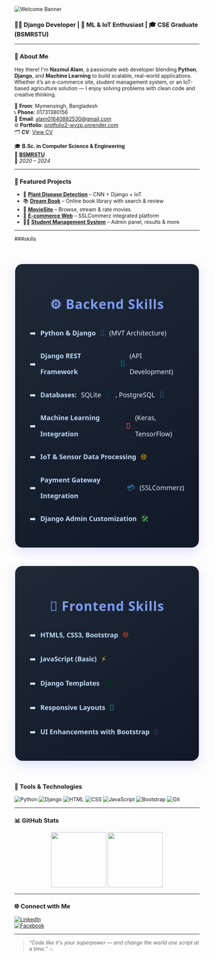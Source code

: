 ![Welcome Banner](https://capsule-render.vercel.app/api?type=waving&color=0:00ADB5,100:222831&height=200&section=header&text=Hi,%20I'm%20Nazmul%20Alam!&fontSize=40&fontColor=fff)

### 👨‍💻 Django Developer | 🌿 ML & IoT Enthusiast | 🎓 CSE Graduate (BSMRSTU)

---

### 🚀 About Me
Hey there! I'm **Nazmul Alam**, a passionate web developer blending **Python**, **Django**, and **Machine Learning** to build scalable, real-world applications. Whether it’s an e-commerce site, student management system, or an IoT-based agriculture solution — I enjoy solving problems with clean code and creative thinking.

📍 **From**: Mymensingh, Bangladesh  
📞 **Phone**: 01731380156  
📧 **Email**: alam01640882530@gmail.com  
🌐 **Portfolio**: [protfolio2-wyzp.onrender.com](https://protfolio2-wyzp.onrender.com)  
🗂️ **CV**: [View CV](https://drive.google.com/file/d/1tbczJpxigvTIQ3WyvxEJcDHQD43xHODe/view?usp=sharing) <!-- এখানে তোমার Google Drive বা অন্য কোথাও থাকা CV লিংক বসিয়ে দিও -->

🎓 **B.Sc. in Computer Science & Engineering**  
🏫 **[BSMRSTU](https://www.bsmrstu.edu.bd/s/)**  
📅 *2020 – 2024*

---

### 💼 Featured Projects

- 🍃 [**Plant Disease Detection**](https://smart-urban-agri.onrender.com) – CNN + Django + IoT  
- 📚 [**Dream Book**](https://dream-book-886q.onrender.com) – Online book library with search & review  
- 🎥 [**MovieSite**](https://movisite-vsfl.onrender.com) – Browse, stream & rate movies  
- 🛒 [**E-commerce Web**](https://e-commerce-web-in5m.onrender.com) – SSLCommerz integrated platform  
- 🧑‍🎓 [**Student Management System**](https://student-management-system-6p1f.onrender.com) – Admin panel, results & more

---
###skills
<style>
  .skills-container {
    display: flex;
    justify-content: center;
    gap: 50px;
    margin: 60px 0;
    flex-wrap: wrap;
    max-width: 1000px;
    font-family: 'Segoe UI', Tahoma, Geneva, Verdana, sans-serif;
  }

  .skill-card {
    background: linear-gradient(145deg, #1f2937, #111827);
    color: #e0e7ff;
    padding: 35px 40px;
    border-radius: 20px;
    box-shadow: 0 10px 30px rgba(100, 100, 255, 0.2);
    width: 420px;
    transition: transform 0.3s ease, box-shadow 0.3s ease;
  }

  .skill-card:hover {
    transform: translateY(-12px);
    box-shadow: 0 20px 40px rgba(100, 100, 255, 0.5);
  }

  .skill-card h2 {
    text-align: center;
    font-weight: 800;
    margin-bottom: 30px;
    font-size: 2.2rem;
    color: #7f9cf5;
    letter-spacing: 1.2px;
  }

  .skill-list {
    list-style: none;
    padding-left: 0;
    font-size: 18px;
    line-height: 2.4;
  }

  .skill-list li {
    margin-bottom: 16px;
    display: flex;
    align-items: center;
    gap: 12px;
    cursor: default;
  }

  .skill-list li strong {
    color: #bfdbfe;
  }

  .icon {
    font-size: 1.3rem;
  }

  /* Individual icon colors */
  .python { color: #306998; }
  .django { color: #0096D6; }
  .sqlite { color: #003B57; }
  .postgres { color: #336791; }
  .ml { color: #FF6F61; }
  .iot { color: #F4B400; }
  .payment { color: #2E86C1; }
  .admin { color: #4CAF50; }
  .html { color: #E44D26; }
  .js { color: #F7DF1E; }
  .templates { color: #092E20; }
  .responsive { color: #17A2B8; }
  .ui { color: #563D7C; }
</style>

<div class="skills-container">

  <div class="skill-card">
    <h2>⚙️ Backend Skills</h2>
    <ul class="skill-list">
      <li>➡️ <strong>Python & Django</strong> <span class="icon python">🐍</span> (MVT Architecture)</li>
      <li>➡️ <strong>Django REST Framework</strong> <span class="icon django">🔗</span> (API Development)</li>
      <li>➡️ <strong>Databases:</strong> SQLite <span class="icon sqlite">🗄️</span>, PostgreSQL <span class="icon postgres">🐘</span></li>
      <li>➡️ <strong>Machine Learning Integration</strong> <span class="icon ml">🤖</span> (Keras, TensorFlow)</li>
      <li>➡️ <strong>IoT & Sensor Data Processing</strong> <span class="icon iot">🌐</span></li>
      <li>➡️ <strong>Payment Gateway Integration</strong> <span class="icon payment">💳</span> (SSLCommerz)</li>
      <li>➡️ <strong>Django Admin Customization</strong> <span class="icon admin">🛠️</span></li>
    </ul>
  </div>

  <div class="skill-card">
    <h2>🎨 Frontend Skills</h2>
    <ul class="skill-list">
      <li>➡️ <strong>HTML5, CSS3, Bootstrap</strong> <span class="icon html">🌐</span></li>
      <li>➡️ <strong>JavaScript (Basic)</strong> <span class="icon js">⚡</span></li>
      <li>➡️ <strong>Django Templates</strong> <span class="icon templates">🎭</span></li>
      <li>➡️ <strong>Responsive Layouts</strong> <span class="icon responsive">📱</span></li>
      <li>➡️ <strong>UI Enhancements with Bootstrap</strong> <span class="icon ui">🎨</span></li>
    </ul>
  </div>

</div>



### 🧰 Tools & Technologies

![Python](https://img.shields.io/badge/Python-3776AB?style=for-the-badge&logo=python&logoColor=white)
![Django](https://img.shields.io/badge/Django-092E20?style=for-the-badge&logo=django&logoColor=white)
![HTML](https://img.shields.io/badge/HTML-E34F26?style=for-the-badge&logo=html5&logoColor=white)
![CSS](https://img.shields.io/badge/CSS-1572B6?style=for-the-badge&logo=css3&logoColor=white)
![JavaScript](https://img.shields.io/badge/JavaScript-F7DF1E?style=for-the-badge&logo=javascript&logoColor=black)
![Bootstrap](https://img.shields.io/badge/Bootstrap-563D7C?style=for-the-badge&logo=bootstrap&logoColor=white)
![Git](https://img.shields.io/badge/Git-F05032?style=for-the-badge&logo=git&logoColor=white)

---

### 📊 GitHub Stats

<p align="center">
  <img src="https://github-readme-stats.vercel.app/api?username=alam0164088&show_icons=true&theme=radical" height="150"/>
  <img src="https://github-readme-stats.vercel.app/api/top-langs/?username=alam0164088&layout=compact&theme=radical" height="150"/>
</p>

---

### 🌐 Connect with Me

[![LinkedIn](https://img.shields.io/badge/LinkedIn-0A66C2?style=for-the-badge&logo=linkedin&logoColor=white)](https://www.linkedin.com/in/nazmul-alam-803615325/)  
[![Facebook](https://img.shields.io/badge/Facebook-1877F2?style=for-the-badge&logo=facebook&logoColor=white)](https://web.facebook.com/nazmul.alam.99700/)

---

> _“Code like it's your superpower — and change the world one script at a time.”_ 💥
